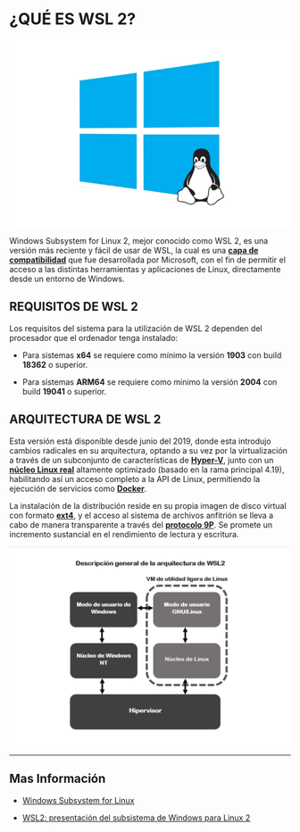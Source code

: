 # **¿QUÉ ES WSL 2?**

![Img_01](Img/Img_arquitectura_001.png)

Windows Subsystem for Linux 2, mejor conocido como WSL 2, es una versión más reciente y fácil de usar de WSL, la cual es una [**capa de compatibilidad**][1_0] que fue desarrollada por Microsoft, con el fin de permitir el acceso a las distintas herramientas y aplicaciones de Linux, directamente desde un entorno de Windows.

[1_0]:https://es.wikipedia.org/wiki/Capa_de_compatibilidad

## **REQUISITOS DE WSL 2**

Los requisitos del sistema para la utilización de WSL 2 dependen del procesador que el ordenador tenga instalado:

* Para sistemas **x64** se requiere como mínimo la versión **1903** con build **18362** o superior.

* Para sistemas **ARM64** se requiere como mínimo la versión **2004** con build **19041** o superior.

## **ARQUITECTURA DE WSL 2**

Esta versión está disponible desde junio del 2019, donde esta introdujo cambios radicales en su arquitectura, optando a su vez por la virtualización a través de un subconjunto de características de [**Hyper-V**][1_1], junto con un [**núcleo Linux real**][1_2] altamente optimizado (basado en la rama principal 4.19), habilitando así un acceso completo a la API de Linux, permitiendo la ejecución de servicios como [**Docker**][1_3].

La instalación de la distribución reside en su propia imagen de disco virtual con formato [**ext4**][1_4], y el acceso al sistema de archivos anfitrión se lleva a cabo de manera transparente a través del [**protocolo 9P**][1_5]. Se promete un incremento sustancial en el rendimiento de lectura y escritura.

[1_1]:https://es.wikipedia.org/wiki/Hyper-V

[1_2]:https://es.wikipedia.org/wiki/N%C3%BAcleo_Linux

[1_3]:https://es.wikipedia.org/wiki/Docker_(software)

[1_4]:https://es.wikipedia.org/wiki/Ext4

[1_5]:https://es.wikipedia.org/wiki/9P

![Img_02](Img/Img_arquitectura_002.png)

---

## **Mas Información**

* [Windows Subsystem for Linux][1_6]

* [WSL2: presentación del subsistema de Windows para Linux 2][1_7]

[1_6]:https://es.wikipedia.org/wiki/Windows_Subsystem_for_Linux

[1_7]:https://www.ionos.es/digitalguide/servidores/know-how/wsl2/